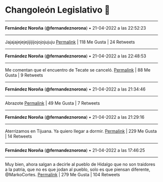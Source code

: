 # Changoleón Legislativo 🙈
*****
**Fernández Noroña** (**@fernandeznorona**) • 21-04-2022 a las 22:52:23
*****
Jajajajejejejijijijojojojujuju
[Permalink](https://twitter.com/fernandeznorona/status/1517395875852546048) | 118 Me Gusta | 24 Retweets
*****
**Fernández Noroña** (**@fernandeznorona**) • 21-04-2022 a las 22:48:53
*****
Me comentan que el encuentro de Tecate se canceló.
[Permalink](https://twitter.com/fernandeznorona/status/1517394995950481408) | 88 Me Gusta | 9 Retweets
*****
**Fernández Noroña** (**@fernandeznorona**) • 21-04-2022 a las 21:34:46
*****
Abrazote
[Permalink](https://twitter.com/fernandeznorona/status/1517376344333504512) | 49 Me Gusta | 7 Retweets
*****
**Fernández Noroña** (**@fernandeznorona**) • 21-04-2022 a las 21:29:16
*****
Aterrizamos en Tijuana. Ya quiero llegar a dormir.
[Permalink](https://twitter.com/fernandeznorona/status/1517374961102442496) | 229 Me Gusta | 14 Retweets
*****
**Fernández Noroña** (**@fernandeznorona**) • 21-04-2022 a las 17:46:25
*****
Muy bien, ahora salgan a decirle al pueblo de Hidalgo que no son traidores a la patria, que no es que jodan al pueblo, solo es que piensan diferente, @MarkoCortes.
[Permalink](https://twitter.com/fernandeznorona/status/1517318876471603201) | 279 Me Gusta | 104 Retweets